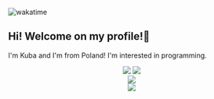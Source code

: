 ![wakatime](https://wakatime.com/badge/user/29588d82-8771-4fcd-a301-6a9b9976125e.svg)
 ## Hi! Welcome on my profile!👋
 I'm Kuba and I'm from Poland! I'm interested in programming.
<div align="center">
  <a href="https://discord.com/users/404217213873029120"><img src="https://lanyard.cnrad.dev/api/404217213873029120"></a>
  <a href="https://github.com/xKubsoneQ"><img src="https://github-readme-stats.vercel.app/api?username=xKubsoneQ&show_icons=true&theme=dark"></a><br>
  <a href="https://github.com/xKubsoneQ"><img src="https://github-readme-stats.vercel.app/api/top-langs/?username=xKubsoneQ&theme=dark"></a><br>
 <a href="https://github.com/anuraghazra/github-readme-stats"><img src="https://github-readme-stats.vercel.app/api/wakatime?username=xKubsoneQ&theme=dark"></a><br>
</div>
